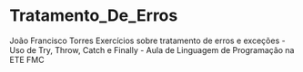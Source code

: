 # Tratamento_De_Erros
João Francisco Torres
Exercícios sobre tratamento de erros e exceções - Uso de Try, Throw, Catch e Finally - Aula de Linguagem de Programação na ETE FMC
